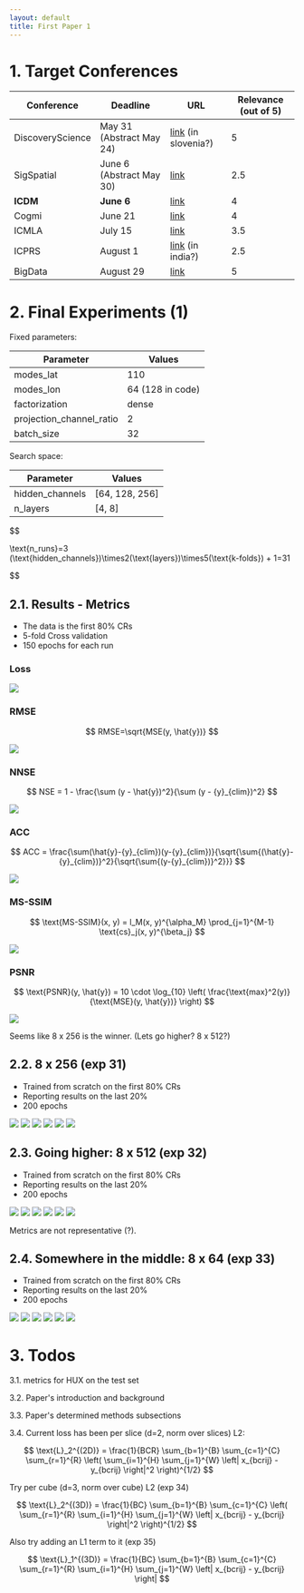 ```yaml
---
layout: default
title: First Paper 1
---
```


# 1. Target Conferences

| Conference           |  Deadline       | URL | Relevance (out of 5) |
|--------------------------|---------------------------------|-----------------------|----|
|DiscoveryScience      | May 31 (Abstract May 24)           |<a href="https://ds2025.ijs.si/calls/" target="_blank">link</a> (in slovenia?)|5|
|SigSpatial      | June 6 (Abstract May 30)           |<a href="https://sigspatial2025.sigspatial.org/research-submission/" target="_blank">link</a>|2.5|
|**ICDM**      | **June 6**           |<a href="https://www3.cs.stonybrook.edu/~icdm2025/keydates.html" target="_blank">link</a>|4|
|Cogmi      | June 21           |<a href="https://www.sis.pitt.edu/lersais/conference/cogmi/2025/call-for-full-papers/" target="_blank">link</a>|4|
|ICMLA      | July 15           |<a href="https://www.icmla-conference.org/icmla25/keydates.html" target="_blank">link</a>|3.5|
|ICPRS      | August 1           |<a href="https://www.icprs.org/index.html#callforpapers" target="_blank">link</a> (in india?)|2.5|
|BigData      | August 29           |<a href="https://conferences.cis.um.edu.mo/ieeebigdata2025/cfp.html" target="_blank">link</a>|5|


# 2. Final Experiments (1)

Fixed parameters:

|Parameter|Values|
|---------|------|
|modes_lat|110|
|modes_lon|64 (128 in code)|
|factorization|dense|
|projection_channel_ratio|2|
|batch_size|32|

Search space:

|Parameter|Values|
|---------|------|
|hidden_channels|[64, 128, 256]|
|n_layers|[4, 8]|

$$

\text{n_runs}=3 (\text{hidden_channels})\times2(\text{layers})\times5(\text{k-folds}) + 1=31

$$


## 2.1. Results - Metrics

- The data is the first 80% CRs
- 5-fold Cross validation
- 150 epochs for each run

### Loss

<img src="resources/week_21/loss.png"/>

### RMSE

$$
RMSE=\sqrt{MSE(y, \hat{y})}
$$

<img src="resources/week_21/rmse.png"/>

### NNSE

$$
NSE = 1 - \frac{\sum (y - \hat{y})^2}{\sum (y - {y}_{clim})^2}
$$

<img src="resources/week_21/nnse.png"/>

### ACC

$$
ACC = \frac{\sum(\hat{y}-{y}_{clim})(y-{y}_{clim})}{\sqrt{\sum{(\hat{y}-{y}_{clim})}^2}{\sqrt{\sum{(y-{y}_{clim})}^2}}}
$$

<img src="resources/week_21/acc.png"/>

### MS-SSIM

$$
\text{MS-SSIM}(x, y) = l_M(x, y)^{\alpha_M} \prod_{j=1}^{M-1} \text{cs}_j(x, y)^{\beta_j}
$$

<img src="resources/week_21/msssim.png"/>

### PSNR

$$
\text{PSNR}(y, \hat{y}) = 10 \cdot \log_{10} \left( \frac{\text{max}^2(y)}{\text{MSE}(y, \hat{y})} \right)
$$

<img src="resources/week_21/psnr.png"/>

Seems like 8 x 256 is the winner. (Lets go higher? 8 x 512?)

## 2.2. 8 x 256 (exp 31)

- Trained from scratch on the first 80% CRs
- Reporting results on the last 20%
- 200 epochs

<img src="resources/week_21/exp_31_1.gif"/>
<img src="resources/week_21/exp_31_2.gif"/>
<img src="resources/week_21/exp_31_3.gif"/>
<img src="resources/week_21/exp_31_4.gif"/>
<img src="resources/week_21/exp_31_5.gif"/>
<img src="resources/week_21/exp_31_metrics.png">

## 2.3. Going higher: 8 x 512 (exp 32)

- Trained from scratch on the first 80% CRs
- Reporting results on the last 20%
- 200 epochs

<img src="resources/week_21/exp_32_1.gif"/>
<img src="resources/week_21/exp_32_2.gif"/>
<img src="resources/week_21/exp_32_3.gif"/>
<img src="resources/week_21/exp_32_4.gif"/>
<img src="resources/week_21/exp_32_5.gif"/>
<img src="resources/week_21/exp_32_metrics.png">

Metrics are not representative (?).

## 2.4. Somewhere in the middle: 8 x 64 (exp 33)

- Trained from scratch on the first 80% CRs
- Reporting results on the last 20%
- 200 epochs

<img src="resources/week_21/exp_33_1.gif"/>
<img src="resources/week_21/exp_33_2.gif"/>
<img src="resources/week_21/exp_33_3.gif"/>
<img src="resources/week_21/exp_33_4.gif"/>
<img src="resources/week_21/exp_33_5.gif"/>
<img src="resources/week_21/exp_33_metrics.png">


# 3. Todos

3.1. metrics for HUX on the test set

3.2. Paper's introduction and background

3.3. Paper's determined methods subsections

3.4. Current loss has been per slice (d=2, norm over slices) L2:

$$
\text{L}_2^{(2D)} = \frac{1}{BCR} \sum_{b=1}^{B} \sum_{c=1}^{C} \sum_{r=1}^{R}
\left( \sum_{i=1}^{H} \sum_{j=1}^{W} \left| x_{bcrij} - y_{bcrij} \right|^2 \right)^{1/2}
$$

Try per cube (d=3, norm over cube) L2 (exp 34)

$$
\text{L}_2^{(3D)} = \frac{1}{BC} \sum_{b=1}^{B} \sum_{c=1}^{C}
\left( \sum_{r=1}^{R} \sum_{i=1}^{H} \sum_{j=1}^{W} \left| x_{bcrij} - y_{bcrij} \right|^2 \right)^{1/2}
$$

Also try adding an L1 term to it (exp 35)

$$
\text{L}_1^{(3D)} = \frac{1}{BC} \sum_{b=1}^{B} \sum_{c=1}^{C}
\sum_{r=1}^{R} \sum_{i=1}^{H} \sum_{j=1}^{W} \left| x_{bcrij} - y_{bcrij} \right|
$$